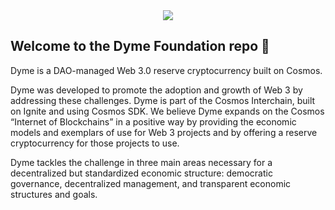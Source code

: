 <div id="header" align="center">
  <img src="https://dyme.network/wp-content/uploads/2023/02/dyme-logo-reversed.svg">
</div>

## Welcome to the Dyme Foundation repo 👋

Dyme is a DAO-managed Web 3.0 reserve cryptocurrency built on Cosmos.

Dyme was developed to promote the adoption and growth of Web 3 by addressing these challenges. Dyme is part of the Cosmos Interchain, built on Ignite and using Cosmos SDK. We believe Dyme expands on the Cosmos “Internet of Blockchains” in a positive way by providing the economic models and exemplars of use for Web 3 projects and by offering a reserve cryptocurrency for those projects to use.

Dyme tackles the challenge in three main areas necessary for a decentralized but standardized economic structure: democratic governance, decentralized management, and transparent economic structures and goals.

<!--

**Here are some ideas to get you started:**

🙋‍♀️ A short introduction - what is your organization all about?
🌈 Contribution guidelines - how can the community get involved?
👩‍💻 Useful resources - where can the community find your docs? Is there anything else the community should know?
🍿 Fun facts - what does your team eat for breakfast?
🧙 Remember, you can do mighty things with the power of [Markdown](https://docs.github.com/github/writing-on-github/getting-started-with-writing-and-formatting-on-github/basic-writing-and-formatting-syntax)
-->
